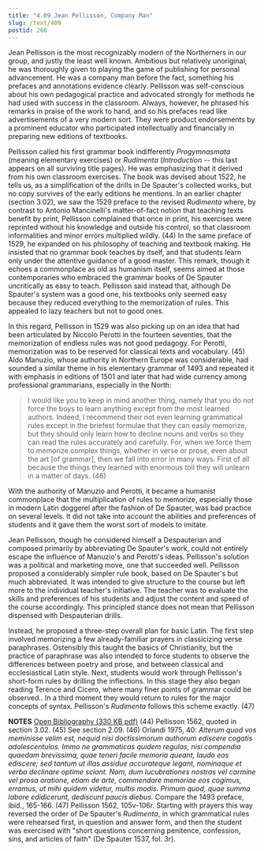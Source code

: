 ```yaml
---
title: "4.09 Jean Pellisson, Company Man"
slug: /text/409
postid: 260
---
```

Jean Pellisson is the most recognizably modern of the Northerners in our group, and justly the least well known. Ambitious but relatively unoriginal, he was thoroughly given to playing the game of publishing for personal advancement. He was a company man before the fact, something his prefaces and annotations evidence clearly. Pellisson was self-conscious about his own pedagogical practice and advocated strongly for methods he had used with success in the classroom. Always, however, he phrased his remarks in praise of the work to hand, and so his prefaces read like advertisements of a very modern sort. They were product endorsements by a prominent educator who participated intellectually and financially in preparing new editions of textbooks.

Pellisson called his first grammar book indifferently <em>Progymnasmata</em> (meaning elementary exercises) or <em>Rudimenta</em> (<em>Introduction</em> -- this last appears on all surviving title pages). He was emphasizing that it derived from his own classroom exercises. The book was devised about 1522, he tells us, as a simplification of the drills in De Spauter's collected works, but no copy survives of the early editions he mentions. In an earlier chapter (section 3.02), we saw the 1529 preface to the revised <em>Rudimenta</em> where, by contrast to Antonio Mancinelli's matter-of-fact notion that teaching texts benefit by print, Pellisson complained that once in print, his exercises were reprinted without his knowledge and outside his control, so that classroom informalities and minor errors multiplied wildly. (44) In the same preface of 1529, he expanded on his philosophy of teaching and textbook making. He insisted that no grammar book teaches by itself, and that students learn only under the attentive guidance of a good master. This remark, though it echoes a commonplace as old as humanism itself, seems aimed at those contemporaries who embraced the grammar books of De Spauter uncritically as easy to teach. Pellisson said instead that, although De Spauter's system was a good one, his textbooks only seemed easy because they reduced everything to the memorization of rules. This appealed to lazy teachers but not to good ones.

In this regard, Pellisson in 1529 was also picking up on an idea that had been articulated by Niccolò Perotti in the fourteen seventies, that the memorization of endless rules was not good pedagogy. For Perotti, memorization was to be reserved for classical texts and vocabulary. (45) Aldo Manuzio, whose authority in Northern Europe was considerable, had sounded a similar theme in his elementary grammar of 1493 and repeated it with emphasis in editions of 1501 and later that had wide currency among professional grammarians, especially in the North:
<blockquote>I would like you to keep in mind another thing, namely that you do not force the boys to learn anything except from the most learned authors. Indeed, I recommend their not even learning grammatical rules except in the briefest formulae that they can easily memorize, but they should only learn how to decline nouns and verbs so they can read the rules accurately and carefully. For, when we force them to memorize complex things, whether in verse or prose, even about the art [of grammar], then we fall into error in many ways. First of all because the things they learned with enormous toil they will unlearn in a matter of days. (46)</blockquote>
With the authority of Manuzio and Perotti, it became a humanist commonplace that the multiplication of rules to memorize, especially those in modern Latin doggerel after the fashion of De Spauter, was bad practice on several levels. It did not take into account the abilities and preferences of students and it gave them the worst sort of models to imitate.

Jean Pellisson, though he considered himself a Despauterian and composed primarily by abbreviating De Spauter's work, could not entirely escape the influence of Manuzio's and Perotti's ideas. Pellisson's solution was a political and marketing move, one that succeeded well. Pellisson proposed a considerably simpler rule book, based on De Spauter's but much abbreviated. It was intended to give structure to the course but left more to the individual teacher's initiative. The teacher was to evaluate the skills and preferences of his students and adjust the content and speed of the course accordingly. This principled stance does not mean that Pellisson dispensed with Despauterian drills.

Instead, he proposed a three-step overall plan for basic Latin. The first step involved memorizing a few already-familiar prayers in classicizing verse paraphrases. Ostensibly this taught the basics of Christianity, but the practice of paraphrase was also intended to force students to observe the differences between poetry and prose, and between classical and ecclesiastical Latin style. Next, students would work through Pellisson's short-form rules by drilling the inflections. In this stage they also began reading Terence and Cicero, where many finer points of grammar could be observed.. In a third moment they would return to rules for the major concepts of syntax. Pellisson's <em>Rudimenta</em> follows this scheme exactly. (47)

<strong>NOTES</strong>
<a href="http://www.humanismforsale.org/bibliography.pdf" target="new">Open Bibliography (330 KB pdf)</a>
(44) Pellisson 1562, quoted in section 3.02.
(45) See section 2.09.
(46) Orlandi 1975, 40: <em>Alterum quod vos meminisse velim est, nequid nisi doctissimorum authorum ediscere cogatis adolescentulos. Immo ne grammaticas quidem regulas, nisi compendia quaedam brevissima, quae teneri facile memoria queant, laudo eos ediscere; sed tantum ut illas assidue accurateque legant, nominaque et verba declinare optime sciant. Nam, dum lucubrationes nostras vel carmine vel prosa oratione, etiam de arte, commendare memoriae eos cogimus, erramus, ut mihi quidem videtur, multis modis. Primum quod, quae summo labore edidicerunt, dediscunt paucis diebus.</em> Compare the 1493 preface, ibid., 165-166.
(47) Pellisson 1562, 105v-106r. Starting with prayers this way reversed the order of De Spauter's <em>Rudimenta</em>, in which grammatical rules were rehearsed first, in question and answer form, and then the student was exercised with "short questions concerning penitence, confession, sins, and articles of faith" (De Spauter 1537, fol. 3r).
